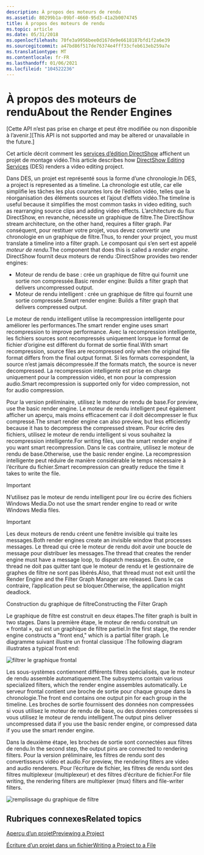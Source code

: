 ```yaml
---
description: À propos des moteurs de rendu
ms.assetid: 80299b1a-09bf-4660-95d3-41a2b0074745
title: À propos des moteurs de rendu
ms.topic: article
ms.date: 05/31/2018
ms.openlocfilehash: 70fe3a9956bee0d167de9e6618187bfd1f2a6e39
ms.sourcegitcommit: a47bd86f517de76374e4fff33cfeb613eb259a7e
ms.translationtype: MT
ms.contentlocale: fr-FR
ms.lasthandoff: 01/06/2021
ms.locfileid: "104522236"
---
```

# <a name="about-the-render-engines"></a><span data-ttu-id="9c726-103">À propos des moteurs de rendu</span><span class="sxs-lookup"><span data-stu-id="9c726-103">About the Render Engines</span></span>

<span data-ttu-id="9c726-104">\[Cette API n’est pas prise en charge et peut être modifiée ou non disponible à l’avenir.\]</span><span class="sxs-lookup"><span data-stu-id="9c726-104">\[This API is not supported and may be altered or unavailable in the future.\]</span></span>

<span data-ttu-id="9c726-105">Cet article décrit comment les [services d’édition DirectShow](directshow-editing-services.md) affichent un projet de montage vidéo.</span><span class="sxs-lookup"><span data-stu-id="9c726-105">This article describes how [DirectShow Editing Services](directshow-editing-services.md) (DES) renders a video editing project.</span></span>

<span data-ttu-id="9c726-106">Dans DES, un projet est représenté sous la forme d’une chronologie.</span><span class="sxs-lookup"><span data-stu-id="9c726-106">In DES, a project is represented as a timeline.</span></span> <span data-ttu-id="9c726-107">La chronologie est utile, car elle simplifie les tâches les plus courantes lors de l’édition vidéo, telles que la réorganisation des éléments sources et l’ajout d’effets vidéo.</span><span class="sxs-lookup"><span data-stu-id="9c726-107">The timeline is useful because it simplifies the most common tasks in video editing, such as rearranging source clips and adding video effects.</span></span> <span data-ttu-id="9c726-108">L’architecture du flux DirectShow, en revanche, nécessite un graphique de filtre.</span><span class="sxs-lookup"><span data-stu-id="9c726-108">The DirectShow stream architecture, on the other hand, requires a filter graph.</span></span> <span data-ttu-id="9c726-109">Par conséquent, pour restituer votre projet, vous devez convertir une chronologie en un graphique de filtre.</span><span class="sxs-lookup"><span data-stu-id="9c726-109">Thus, to render your project, you must translate a timeline into a filter graph.</span></span> <span data-ttu-id="9c726-110">Le composant qui s’en sert est appelé *moteur de rendu*.</span><span class="sxs-lookup"><span data-stu-id="9c726-110">The component that does this is called a *render engine*.</span></span> <span data-ttu-id="9c726-111">DirectShow fournit deux moteurs de rendu :</span><span class="sxs-lookup"><span data-stu-id="9c726-111">DirectShow provides two render engines:</span></span>

-   <span data-ttu-id="9c726-112">Moteur de rendu de base : crée un graphique de filtre qui fournit une sortie non compressée.</span><span class="sxs-lookup"><span data-stu-id="9c726-112">Basic render engine: Builds a filter graph that delivers uncompressed output.</span></span>
-   <span data-ttu-id="9c726-113">Moteur de rendu intelligent : crée un graphique de filtre qui fournit une sortie compressée.</span><span class="sxs-lookup"><span data-stu-id="9c726-113">Smart render engine: Builds a filter graph that delivers compressed output.</span></span>

<span data-ttu-id="9c726-114">Le moteur de rendu intelligent utilise la recompression intelligente pour améliorer les performances.</span><span class="sxs-lookup"><span data-stu-id="9c726-114">The smart render engine uses smart recompression to improve performance.</span></span> <span data-ttu-id="9c726-115">Avec la recompression intelligente, les fichiers sources sont recompressés uniquement lorsque le format de fichier d’origine est différent du format de sortie final.</span><span class="sxs-lookup"><span data-stu-id="9c726-115">With smart recompression, source files are recompressed only when the original file format differs from the final output format.</span></span> <span data-ttu-id="9c726-116">Si les formats correspondent, la source n’est jamais décompressée.</span><span class="sxs-lookup"><span data-stu-id="9c726-116">If the formats match, the source is never decompressed.</span></span> <span data-ttu-id="9c726-117">La recompression intelligente est prise en charge uniquement pour la compression vidéo, et non pour la compression audio.</span><span class="sxs-lookup"><span data-stu-id="9c726-117">Smart recompression is supported only for video compression, not for audio compression.</span></span>

<span data-ttu-id="9c726-118">Pour la version préliminaire, utilisez le moteur de rendu de base.</span><span class="sxs-lookup"><span data-stu-id="9c726-118">For preview, use the basic render engine.</span></span> <span data-ttu-id="9c726-119">Le moteur de rendu intelligent peut également afficher un aperçu, mais moins efficacement car il doit décompresser le flux compressé.</span><span class="sxs-lookup"><span data-stu-id="9c726-119">The smart render engine can also preview, but less efficiently because it has to decompress the compressed stream.</span></span> <span data-ttu-id="9c726-120">Pour écrire des fichiers, utilisez le moteur de rendu intelligent si vous souhaitez la recompression intelligente.</span><span class="sxs-lookup"><span data-stu-id="9c726-120">For writing files, use the smart render engine if you want smart recompression.</span></span> <span data-ttu-id="9c726-121">Dans le cas contraire, utilisez le moteur de rendu de base.</span><span class="sxs-lookup"><span data-stu-id="9c726-121">Otherwise, use the basic render engine.</span></span> <span data-ttu-id="9c726-122">La recompression intelligente peut réduire de manière considérable le temps nécessaire à l’écriture du fichier.</span><span class="sxs-lookup"><span data-stu-id="9c726-122">Smart recompression can greatly reduce the time it takes to write the file.</span></span>

> [!IMPORTANT]
> <span data-ttu-id="9c726-123">N’utilisez pas le moteur de rendu intelligent pour lire ou écrire des fichiers Windows Media.</span><span class="sxs-lookup"><span data-stu-id="9c726-123">Do not use the smart render engine to read or write Windows Media files.</span></span>

 

> [!IMPORTANT]
> <span data-ttu-id="9c726-124">Les deux moteurs de rendu créent une fenêtre invisible qui traite les messages.</span><span class="sxs-lookup"><span data-stu-id="9c726-124">Both render engines create an invisible window that processes messages.</span></span> <span data-ttu-id="9c726-125">Le thread qui crée le moteur de rendu doit avoir une boucle de message pour distribuer les messages.</span><span class="sxs-lookup"><span data-stu-id="9c726-125">The thread that creates the render engine must have a message loop, to dispatch messages.</span></span> <span data-ttu-id="9c726-126">En outre, ce thread ne doit pas quitter tant que le moteur de rendu et le gestionnaire de graphes de filtre ne sont pas libérés.</span><span class="sxs-lookup"><span data-stu-id="9c726-126">Also, that thread must not exit until the Render Engine and the Filter Graph Manager are released.</span></span> <span data-ttu-id="9c726-127">Dans le cas contraire, l’application peut se bloquer.</span><span class="sxs-lookup"><span data-stu-id="9c726-127">Otherwise, the application might deadlock.</span></span>

 

<span data-ttu-id="9c726-128">Construction du graphique de filtre</span><span class="sxs-lookup"><span data-stu-id="9c726-128">Constructing the Filter Graph</span></span>

<span data-ttu-id="9c726-129">Le graphique de filtre est construit en deux étapes.</span><span class="sxs-lookup"><span data-stu-id="9c726-129">The filter graph is built in two stages.</span></span> <span data-ttu-id="9c726-130">Dans la première étape, le moteur de rendu construit un « frontal », qui est un graphique de filtre partiel.</span><span class="sxs-lookup"><span data-stu-id="9c726-130">In the first stage, the render engine constructs a "front end," which is a partial filter graph.</span></span> <span data-ttu-id="9c726-131">Le diagramme suivant illustre un frontal classique :</span><span class="sxs-lookup"><span data-stu-id="9c726-131">The following diagram illustrates a typical front end:</span></span>

![filtrer le graphique frontal](images/rendeng1.png)

<span data-ttu-id="9c726-133">Les sous-systèmes contiennent différents filtres spécialisés, que le moteur de rendu assemble automatiquement.</span><span class="sxs-lookup"><span data-stu-id="9c726-133">The subsystems contain various specialized filters, which the render engine assembles automatically.</span></span> <span data-ttu-id="9c726-134">Le serveur frontal contient une broche de sortie pour chaque groupe dans la chronologie.</span><span class="sxs-lookup"><span data-stu-id="9c726-134">The front end contains one output pin for each group in the timeline.</span></span> <span data-ttu-id="9c726-135">Les broches de sortie fournissent des données non compressées si vous utilisez le moteur de rendu de base, ou des données compressées si vous utilisez le moteur de rendu intelligent.</span><span class="sxs-lookup"><span data-stu-id="9c726-135">The output pins deliver uncompressed data if you use the basic render engine, or compressed data if you use the smart render engine.</span></span>

<span data-ttu-id="9c726-136">Dans la deuxième étape, les broches de sortie sont connectées aux filtres de rendu.</span><span class="sxs-lookup"><span data-stu-id="9c726-136">In the second step, the output pins are connected to rendering filters.</span></span> <span data-ttu-id="9c726-137">Pour la version préliminaire, les filtres de rendu sont des convertisseurs vidéo et audio.</span><span class="sxs-lookup"><span data-stu-id="9c726-137">For preview, the rendering filters are video and audio renderers.</span></span> <span data-ttu-id="9c726-138">Pour l’écriture de fichier, les filtres de rendu sont des filtres multiplexeur (multiplexeur) et des filtres d’écriture de fichier.</span><span class="sxs-lookup"><span data-stu-id="9c726-138">For file writing, the rendering filters are multiplexer (mux) filters and file-writer filters.</span></span>

![remplissage du graphique de filtre](images/rendeng2.png)

## <a name="related-topics"></a><span data-ttu-id="9c726-140">Rubriques connexes</span><span class="sxs-lookup"><span data-stu-id="9c726-140">Related topics</span></span>

<dl> <dt>

[<span data-ttu-id="9c726-141">Aperçu d’un projet</span><span class="sxs-lookup"><span data-stu-id="9c726-141">Previewing a Project</span></span>](previewing-a-project.md)
</dt> <dt>

[<span data-ttu-id="9c726-142">Écriture d’un projet dans un fichier</span><span class="sxs-lookup"><span data-stu-id="9c726-142">Writing a Project to a File</span></span>](writing-a-project-to-a-file.md)
</dt> </dl>

 

 



